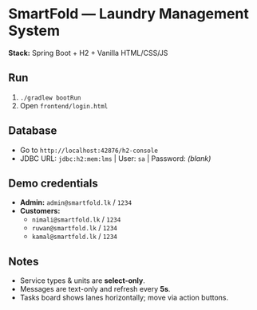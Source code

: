 # SmartFold — Laundry Management System

**Stack:** Spring Boot + H2 + Vanilla HTML/CSS/JS

## Run
1. `./gradlew bootRun`
2. Open `frontend/login.html`

## Database
- Go to `http://localhost:42876/h2-console`
- JDBC URL: `jdbc:h2:mem:lms`  |  User: `sa`  |  Password: *(blank)*

## Demo credentials
- **Admin:** `admin@smartfold.lk` / `1234`
- **Customers:**
  - `nimali@smartfold.lk` / `1234`
  - `ruwan@smartfold.lk`  / `1234`
  - `kamal@smartfold.lk`  / `1234`

## Notes
- Service types & units are **select-only**.
- Messages are text-only and refresh every **5s**.
- Tasks board shows lanes horizontally; move via action buttons.
